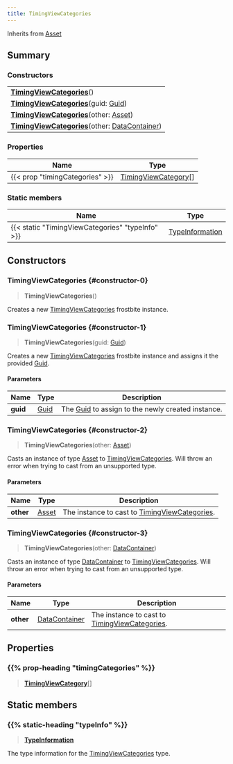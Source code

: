 ```yaml
---
title: TimingViewCategories
---
```


Inherits from [Asset](/vext/ref/fb/asset)

## Summary

### Constructors

|  |
| --- |
| **[TimingViewCategories](#constructor-0)**() |
| **[TimingViewCategories](#constructor-1)**(guid: [Guid](/vext/ref/shared/type/guid)) |
| **[TimingViewCategories](#constructor-2)**(other: [Asset](/vext/ref/fb/asset)) |
| **[TimingViewCategories](#constructor-3)**(other: [DataContainer](/vext/ref/shared/type/datacontainer)) |

### Properties

| Name | Type |
| ---- | ---- |
| {{< prop "timingCategories" >}} | [TimingViewCategory](/vext/ref/fb/timingviewcategory)[] |

### Static members

| Name | Type |
| ---- | ---- |
| {{< static "TimingViewCategories" "typeInfo" >}} | [TypeInformation](/vext/ref/shared/type/typeinformation) |

## Constructors

### TimingViewCategories {#constructor-0}

> **TimingViewCategories**()

Creates a new [TimingViewCategories](/vext/ref/fb/timingviewcategories) frostbite instance.

### TimingViewCategories {#constructor-1}

> **TimingViewCategories**(guid: [Guid](/vext/ref/shared/type/guid))

Creates a new [TimingViewCategories](/vext/ref/fb/timingviewcategories) frostbite instance and assigns it the provided [Guid](/vext/ref/shared/type/guid).

#### Parameters

| Name | Type | Description |
| ---- | ---- | ----------- |
| **guid** | [Guid](/vext/ref/shared/type/guid) | The [Guid](/vext/ref/shared/type/guid) to assign to the newly created instance. |

### TimingViewCategories {#constructor-2}

> **TimingViewCategories**(other: [Asset](/vext/ref/fb/asset))

Casts an instance of type [Asset](/vext/ref/fb/asset) to [TimingViewCategories](/vext/ref/fb/timingviewcategories). Will throw an error when trying to cast from an unsupported type.

#### Parameters

| Name | Type | Description |
| ---- | ---- | ----------- |
| **other** | [Asset](/vext/ref/fb/asset) | The instance to cast to [TimingViewCategories](/vext/ref/fb/timingviewcategories). |

### TimingViewCategories {#constructor-3}

> **TimingViewCategories**(other: [DataContainer](/vext/ref/shared/type/datacontainer))

Casts an instance of type [DataContainer](/vext/ref/shared/type/datacontainer) to [TimingViewCategories](/vext/ref/fb/timingviewcategories). Will throw an error when trying to cast from an unsupported type.

#### Parameters

| Name | Type | Description |
| ---- | ---- | ----------- |
| **other** | [DataContainer](/vext/ref/shared/type/datacontainer) | The instance to cast to [TimingViewCategories](/vext/ref/fb/timingviewcategories). |

## Properties

### {{% prop-heading "timingCategories" %}}

> **[TimingViewCategory](/vext/ref/fb/timingviewcategory)**[]

## Static members

### {{% static-heading "typeInfo" %}}

> **[TypeInformation](/vext/ref/shared/type/typeinformation)**

The type information for the [TimingViewCategories](/vext/ref/fb/timingviewcategories) type.


